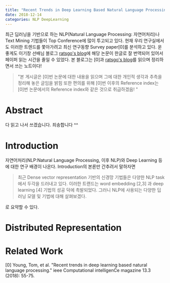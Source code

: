 ```yaml
---
title: "Recent Trends in Deep Learning Based Natural Language Processing"
date: 2018-12-14
categories: NLP DeepLearning
---
```



최근 딥러닝을 기반으로 하는 NLP(Natural Language Processing: 자연어처리)나 Text Mining 기법들이 Top Conference에 많이 투고되고 있다. 현재 우리 연구실에서도 이러한 트렌드를 쫓아가려고 최신 연구동향 Survey paper[0]를 분석하고 있다. 운 좋게도 이기창 선배님 블로그 [ratsgo's blog](https://ratsgo.github.io/natural%20language%20processing/2017/08/16/deepNLP/)에 해당 논문이 한글로 잘 번역되어 있어서 페이퍼 읽는 시간을 줄일 수 있었다. 본 블로그는 [0]과 [ratsgo's blog](https://ratsgo.github.io/natural%20language%20processing/2017/08/16/deepNLP/)를 읽으며 정리하면서 쓰는 노트이다! 

> "본 게시글은 [0]번 논문에 대한 내용을 읽으며 그에 대한 개인적 생각과 추측을 정리해 놓은 글임을 밝힘
또한 편의를 위해 [0]번 이후의 Reference index는 [0]번 논문에서의 Reference index와 같은 것으로 취급하겠음! "

# Abstract

다 읽고 나서 쓰겠습니다. 죄송합니다 ^^

# Introduction

자연어처리(NLP:Natural Language Processing, 이후 NLP)와 Deep Learning 등에 대한 연구 배경이 나온다. Introduction의 본론만 간추려서 말하자면

> 최근 Dense vector representation 기반의 신경망 기법들은 다양한 NLP task에서 두각을 드러내고 있다. 이러한 트랜드는 word embedding [2,3] 과 deep learning [4] 기법의 성공 덕에 촉발되었다. 그러니 NLP에 사용되는 다양한 딥러닝 모델 및 기법에 대해 살펴보겠다.

로 요약할 수 있다. 

# Distributed Representation

# Related Work

[0] Young, Tom, et al. "Recent trends in deep learning based natural language processing." ieee Computational intelligenCe magazine 13.3 (2018): 55-75.
